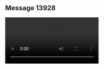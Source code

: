 ## Message 13928



![Video](https://data.iron-swords.co.il/2024/November/19/13928/13928_media.mp4)
